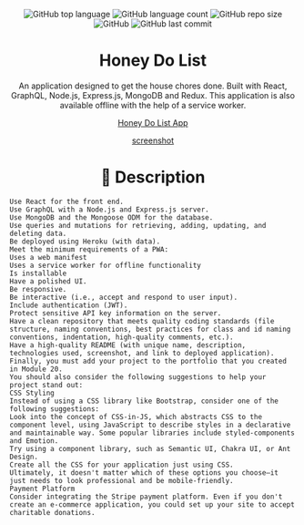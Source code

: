 <div align="center">

![GitHub top language](https://img.shields.io/github/languages/top/deannapi/honey-do-list)
![GitHub language count](https://img.shields.io/github/languages/count/deannapi/honey-do-list)
![GitHub repo size](https://img.shields.io/github/repo-size/deannapi/honey-do-list)
![GitHub](https://img.shields.io/github/license/deannapi/honey-do-list)
![GitHub last commit](https://img.shields.io/github/last-commit/deannapi/honey-do-list)

# Honey Do List
An application designed to get the house chores done. Built with React, GraphQL, Node.js, Express.js, MongoDB and Redux. This application is also available offline with the help of a service worker. 

[Honey Do List App]()

[screenshot]()

# :memo: Description
</div>

    Use React for the front end.
    Use GraphQL with a Node.js and Express.js server.
    Use MongoDB and the Mongoose ODM for the database.
    Use queries and mutations for retrieving, adding, updating, and deleting data.
    Be deployed using Heroku (with data).
    Meet the minimum requirements of a PWA:
    Uses a web manifest
    Uses a service worker for offline functionality
    Is installable
    Have a polished UI.
    Be responsive.
    Be interactive (i.e., accept and respond to user input).
    Include authentication (JWT).
    Protect sensitive API key information on the server.
    Have a clean repository that meets quality coding standards (file structure, naming conventions, best practices for class and id naming conventions, indentation, high-quality comments, etc.).
    Have a high-quality README (with unique name, description, technologies used, screenshot, and link to deployed application).
    Finally, you must add your project to the portfolio that you created in Module 20.
    You should also consider the following suggestions to help your project stand out:
    CSS Styling
    Instead of using a CSS library like Bootstrap, consider one of the following suggestions:
    Look into the concept of CSS-in-JS, which abstracts CSS to the component level, using JavaScript to describe styles in a declarative and maintainable way. Some popular libraries include styled-components and Emotion.
    Try using a component library, such as Semantic UI, Chakra UI, or Ant Design.
    Create all the CSS for your application just using CSS.
    Ultimately, it doesn't matter which of these options you choose—it just needs to look professional and be mobile-friendly.
    Payment Platform
    Consider integrating the Stripe payment platform. Even if you don't create an e-commerce application, you could set up your site to accept charitable donations.
